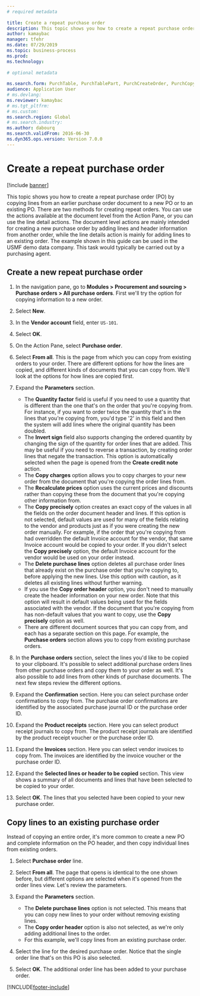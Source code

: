 ```yaml
--- 
# required metadata 
 
title: Create a repeat purchase order
description: This topic shows you how to create a repeat purchase order (PO) by copying lines from an earlier purchase order document to a new PO or to an existing PO. 
author: kamaybac
manager: tfehr 
ms.date: 07/29/2019
ms.topic: business-process 
ms.prod:  
ms.technology:  
 
# optional metadata 
 
ms.search.form: PurchTable, PurchTablePart, PurchCreateOrder, PurchCopying   
audience: Application User 
# ms.devlang:  
ms.reviewer: kamaybac
# ms.tgt_pltfrm:  
# ms.custom:  
ms.search.region: Global
# ms.search.industry: 
ms.author: dabourq
ms.search.validFrom: 2016-06-30 
ms.dyn365.ops.version: Version 7.0.0 
---
```

# Create a repeat purchase order

[!include [banner](../../includes/banner.md)]

This topic shows you how to create a repeat purchase order (PO) by copying lines from an earlier purchase order document to a new PO or to an existing PO. There are two methods for creating repeat orders. You can use the actions available at the document level from the Action Pane, or you can use the line detail actions. The document level actions are mainly intended for creating a new purchase order by adding lines and header information from another order, while the line details action is mainly for adding lines to an existing order. The example shown in this guide can be used in the USMF demo data company. This task would typically be carried out by a purchasing agent.


## Create a new repeat purchase order
1. In the navigation pane, go to **Modules > Procurement and sourcing > Purchase orders > All purchase orders**. First we'll try the option for copying information to a new order.  
2. Select **New**.
3. In the **Vendor account** field, enter `US-101`.
4. Select **OK**.
5. On the Action Pane, select **Purchase order**.
6. Select **From all**. This is the page from which you can copy from existing orders to your order. There are different options for how the lines are copied, and different kinds of documents that you can copy from. We'll look at the options for how lines are copied first. 
7. Expand the **Parameters** section.

    - The **Quantity factor** field is useful if you need to use a quantity that is different than the one that's on the order that you're copying from. For instance, if you want to order twice the quantity that's in the lines that you're copying from, you'd type '2' in this field and then the system will add lines where the original quantity has been doubled.  
    - The **Invert sign** field also supports changing the ordered quantity by changing the sign of the quantity for order lines that are added. This may be useful if you need to reverse a transaction, by creating order lines that negate the transaction. This option is automatically selected when the page is opened from the **Create credit note** action.  
    - The **Copy charges** option allows you to copy charges to your new order from the document that you're copying the order lines from.  
    - The **Recalculate prices** option uses the current prices and discounts rather than copying these from the document that you're copying other information from.  
    - The **Copy precisely** option creates an exact copy of the values in all the fields on the order document header and lines. If this option is not selected, default values are used for many of the fields relating to the vendor and products just as if you were creating the new order manually. For example, if the order that you're copying from had overridden the default Invoice account for the vendor, that same Invoice account would be copied to your order. If you didn't select the **Copy precisely** option, the default Invoice account for the vendor would be used on your order instead.  
    - The **Delete purchase lines** option deletes all purchase order lines that already exist on the purchase order that you're copying to, before applying the new lines. Use this option with caution, as it deletes all existing lines without further warning.  
    - If you use the **Copy order header** option, you don't need to manually create the header information on your new order. Note that this option will result in default values being used for the fields associated with the vendor. If the document that you're copying from has non-default values that you want to copy, use the **Copy precisely** option as well.   
    - There are different document sources that you can copy from, and each has a separate section on this page. For example, the **Purchase orders** section allows you to copy from existing purchase orders.  

8. In the **Purchase orders** section, select the lines you'd like to be copied to your clipboard. It's possible to select additional purchase orders lines from other purchase orders and copy them to your order as well. It's also possible to add lines from other kinds of purchase documents. The next few steps review the different options.  
9. Expand the **Confirmation** section. Here you can select purchase order confirmations to copy from. The purchase order confirmations are identified by the associated purchase journal ID or the purchase order ID.  
10. Expand the **Product receipts** section. Here you can select product receipt journals to copy from. The product receipt journals are identified by the product receipt voucher or the purchase order ID.   
11. Expand the **Invoices** section. Here you can select vendor invoices to copy from. The invoices are identified by the invoice voucher or the purchase order ID.   
12. Expand the **Selected lines or header to be copied** section. This view shows a summary of all documents and lines that have been selected to be copied to your order.   
13. Select **OK**. The lines that you selected have been copied to your new purchase order.   

## Copy lines to an existing purchase order  

Instead of copying an entire order, it's more common to create a new PO and complete information on the PO header, and then copy individual lines from existing orders.  

1. Select **Purchase order** line.
2. Select **From all**. The page that opens is identical to the one shown before, but different options are selected when it's opened from the order lines view. Let's review the parameters.   
3. Expand the **Parameters** section.

    - The **Delete purchase lines** option is not selected. This means that you can copy new lines to your order without removing existing lines.   
    - The **Copy order header** option is also not selected, as we're only adding additional lines to the order.   
    - For this example, we'll copy lines from an existing purchase order.   

4. Select the line for the desired purchase order. Notice that the single order line that's on this PO is also selected.  
5. Select **OK**. The additional order line has been added to your purchase order.  



[!INCLUDE[footer-include](../../../includes/footer-banner.md)]
